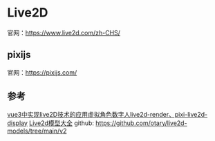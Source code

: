 # Live2D

官网：https://www.live2d.com/zh-CHS/

## pixijs

官网：https://pixijs.com/

## 参考

[vue3中实现live2D技术的应用虚拟角色数字人live2d-render、pixi-live2d-display](https://juejin.cn/post/7444455886150402100)
[Live2d模型大全](https://css.bqrdh.com/live2d/list) github: https://github.com/otary/live2d-models/tree/main/v2